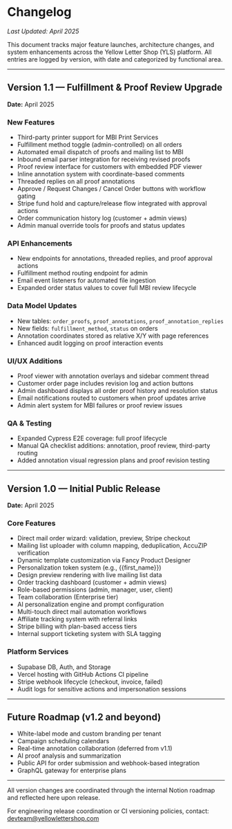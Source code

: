 # Changelog

_Last Updated: April 2025_

This document tracks major feature launches, architecture changes, and system enhancements across the Yellow Letter Shop (YLS) platform. All entries are logged by version, with date and categorized by functional area.

---

## Version 1.1 — Fulfillment & Proof Review Upgrade
**Date:** April 2025

### New Features
- Third-party printer support for MBI Print Services
- Fulfillment method toggle (admin-controlled) on all orders
- Automated email dispatch of proofs and mailing list to MBI
- Inbound email parser integration for receiving revised proofs
- Proof review interface for customers with embedded PDF viewer
- Inline annotation system with coordinate-based comments
- Threaded replies on all proof annotations
- Approve / Request Changes / Cancel Order buttons with workflow gating
- Stripe fund hold and capture/release flow integrated with approval actions
- Order communication history log (customer + admin views)
- Admin manual override tools for proofs and status updates

### API Enhancements
- New endpoints for annotations, threaded replies, and proof approval actions
- Fulfillment method routing endpoint for admin
- Email event listeners for automated file ingestion
- Expanded order status values to cover full MBI review lifecycle

### Data Model Updates
- New tables: `order_proofs`, `proof_annotations`, `proof_annotation_replies`
- New fields: `fulfillment_method`, `status` on orders
- Annotation coordinates stored as relative X/Y with page references
- Enhanced audit logging on proof interaction events

### UI/UX Additions
- Proof viewer with annotation overlays and sidebar comment thread
- Customer order page includes revision log and action buttons
- Admin dashboard displays all order proof history and resolution status
- Email notifications routed to customers when proof updates arrive
- Admin alert system for MBI failures or proof review issues

### QA & Testing
- Expanded Cypress E2E coverage: full proof lifecycle
- Manual QA checklist additions: annotation, proof review, third-party routing
- Added annotation visual regression plans and proof revision testing

---

## Version 1.0 — Initial Public Release
**Date:** April 2025

### Core Features
- Direct mail order wizard: validation, preview, Stripe checkout
- Mailing list uploader with column mapping, deduplication, AccuZIP verification
- Dynamic template customization via Fancy Product Designer
- Personalization token system (e.g., {{first_name}})
- Design preview rendering with live mailing list data
- Order tracking dashboard (customer + admin views)
- Role-based permissions (admin, manager, user, client)
- Team collaboration (Enterprise tier)
- AI personalization engine and prompt configuration
- Multi-touch direct mail automation workflows
- Affiliate tracking system with referral links
- Stripe billing with plan-based access tiers
- Internal support ticketing system with SLA tagging

### Platform Services
- Supabase DB, Auth, and Storage
- Vercel hosting with GitHub Actions CI pipeline
- Stripe webhook lifecycle (checkout, invoice, failed)
- Audit logs for sensitive actions and impersonation sessions

---

## Future Roadmap (v1.2 and beyond)
- White-label mode and custom branding per tenant
- Campaign scheduling calendars
- Real-time annotation collaboration (deferred from v1.1)
- AI proof analysis and summarization
- Public API for order submission and webhook-based integration
- GraphQL gateway for enterprise plans

---

All version changes are coordinated through the internal Notion roadmap and reflected here upon release.

For engineering release coordination or CI versioning policies, contact: devteam@yellowlettershop.com

